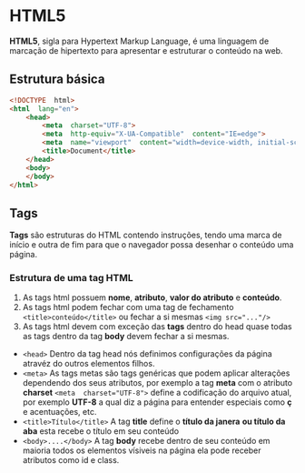 # HTML5
**HTML5**, sigla para Hypertext Markup Language, é uma linguagem de marcação de hipertexto para apresentar e estruturar o conteúdo na web.

## Estrutura básica

```html
<!DOCTYPE  html>
<html  lang="en">
	<head>
		<meta  charset="UTF-8">
		<meta  http-equiv="X-UA-Compatible"  content="IE=edge">
		<meta  name="viewport"  content="width=device-width, initial-scale=1.0">
		<title>Document</title>
	</head>
	<body>
	</body>
</html>
```
## Tags
**Tags** são estruturas do HTML contendo instruções, tendo uma marca de início e outra de fim para que o navegador possa desenhar o conteúdo uma página.

### Estrutura de uma tag HTML
1. As tags html possuem **nome**, **atributo**, **valor do atributo** e **conteúdo**.
2. As tags html podem fechar com uma tag de fechamento `<title>conteúdo</title>` ou fechar a si mesmas `<img src="..."/>`
3. As tags html devem com exceção das **tags** dentro do head quase todas as tags dentro da tag **body** devem fechar a si mesmas.


- `<head>` Dentro da tag head nós definimos configurações da página atravéz do outros elementos filhos.
- `<meta>` As tags metas são tags genéricas que podem aplicar alterações dependendo dos seus atributos, por exemplo a tag **meta** com o atributo **charset** `<meta  charset="UTF-8">` define a codificação do arquivo atual, por exemplo **UTF-8** a qual diz a página para entender especiais como **ç** e acentuações, etc.
- `<title>Título</title>` A tag **title** define o **título da janera** **ou título da aba** esta recebe o título em seu conteúdo
- `<body>....</body>` A tag **body** recebe dentro de seu conteúdo em maioria todos os elementos vísiveis na página ela pode receber atributos como id e class.
